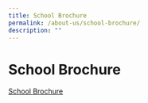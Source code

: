 ```yaml
---
title: School Brochure
permalink: /about-us/school-brochure/
description: ""
---
```

# School Brochure

[School Brochure](https://swisscottagesec.moe.edu.sg/wp-content/uploads/2019/09/Swiss-Cottage-Secondary_School-Brochure_edited25092019.pdf)